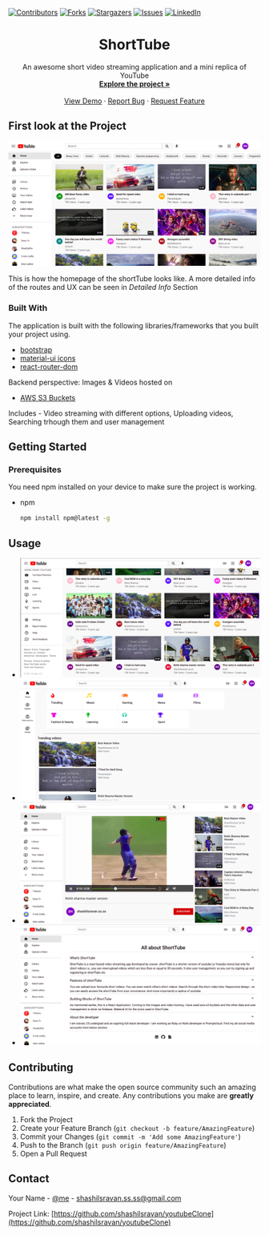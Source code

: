 [![Contributors][contributors-shield]][contributors-url]
[![Forks][forks-shield]][forks-url]
[![Stargazers][stars-shield]][stars-url]
[![Issues][issues-shield]][issues-url]
[![LinkedIn][linkedin-shield]][linkedin-url]

<p align="center">
  <h1 align="center">ShortTube</h1>

  <p align="center">
    An awesome short video streaming application and a mini replica of YouTube
    <br />
    <a href="https://github.com/shashilsravan/youtubeClone"><strong>Explore the project »</strong></a>
    <br />
    <br />
    <a href="#">View Demo</a>
    ·
    <a href="https://github.com/shashilsravan/youtubeClone/issues">Report Bug</a>
    ·
    <a href="https://github.com/shashilsravan/youtubeClone/issues">Request Feature</a>
  </p>
</p>


## First look at the Project

[![Product Name Screen Shot][screenshot1]](https://github.com/shashilsravan/youtubeClone)


This is how the homepage of the shortTube looks like. A more detailed info of the routes and UX can be seen in *Detailed Info* Section


### Built With

The application is built with the following libraries/frameworks that you built your project using.
* [bootstrap](https://react-bootstrap.github.io/)
* [material-ui icons](https://material-ui.com/components/material-icons/)
* [react-router-dom](https://reactrouter.com/web/guides/quick-start)

Backend perspective:
Images & Videos hosted on 
* [AWS S3 Buckets](https://aws.amazon.com)

Includes - Video streaming with different options, Uploading videos, Searching trhough them and user management

## Getting Started

### Prerequisites

You need npm installed on your device to make sure the project is working.
* npm
  ```sh
  npm install npm@latest -g
  ```
  

## Usage
* [![Screenshot2][screenshot2]](https://github.com/shashilsravan/youtubeClone)
* [![Screenshot3][screenshot3]](https://github.com/shashilsravan/youtubeClone)
* [![Screenshot4][screenshot4]](https://github.com/shashilsravan/youtubeClone)
* [![Screenshot5][screenshot5]](https://github.com/shashilsravan/youtubeClone)



## Contributing

Contributions are what make the open source community such an amazing place to learn, inspire, and create. Any contributions you make are **greatly appreciated**.

1. Fork the Project
2. Create your Feature Branch (`git checkout -b feature/AmazingFeature`)
3. Commit your Changes (`git commit -m 'Add some AmazingFeature'`)
4. Push to the Branch (`git push origin feature/AmazingFeature`)
5. Open a Pull Request



<!-- CONTACT -->
## Contact

Your Name - [@me](https://twitter.com/shashilSravan45) - shashilsravan.ss.ss@gmail.com

Project Link: [https://github.com/shashilsravan/youtubeClone](https://github.com/shashilsravan/youtubeClone)




[contributors-shield]: https://img.shields.io/github/contributors/shashilsravan/youtubeClone.svg?style=for-the-badge
[contributors-url]: https://github.com/shashilsravan/youtubeClone/graphs/contributors
[forks-shield]: https://img.shields.io/github/forks/shashilsravan/youtubeClone.svg?style=for-the-badge
[forks-url]: https://github.com/shashilsravan/youtubeClone/network/members
[stars-shield]: https://img.shields.io/github/stars/shashilsravan/youtubeClone.svg?style=for-the-badge
[stars-url]: https://github.com/shashilsravan/youtubeClone/stargazers
[issues-shield]: https://img.shields.io/github/issues/shashilsravan/youtubeClone.svg?style=for-the-badge
[issues-url]: https://github.com/shashilsravan/youtubeClone/issues
[license-shield]: https://img.shields.io/github/license/othneildrew/Best-README-Template.svg?style=for-the-badge
[license-url]: https://github.com/shashilsravan/youtubeClone
[linkedin-shield]: https://img.shields.io/badge/-LinkedIn-black.svg?style=for-the-badge&logo=linkedin&colorB=555
[linkedin-url]: https://www.linkedin.com/in/shashil-sravan-a5b201191/
[screenshot1]: images/screenshot1.png
[screenshot2]: images/screenshot2.png
[screenshot3]: images/screenshot3.png
[screenshot4]: images/screenshot4.png
[screenshot5]: images/screenshot5.png

